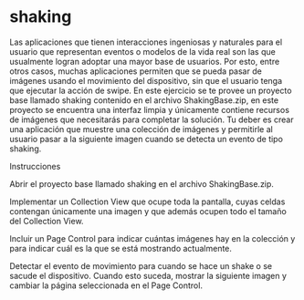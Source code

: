 # shaking
Las aplicaciones que tienen interacciones ingeniosas y naturales para el usuario que representan eventos o modelos de la vida real son las que usualmente logran adoptar una mayor base de usuarios. Por esto, entre otros casos, muchas aplicaciones permiten que se pueda pasar de imágenes usando el movimiento del dispositivo, sin que el usuario tenga que ejecutar la acción de swipe.  En este ejercicio se te provee un proyecto base llamado shaking contenido en el archivo ShakingBase.zip, en este proyecto se encuentra una interfaz limpia y únicamente contiene recursos de imágenes que necesitarás para completar la solución. Tu deber es crear una aplicación que muestre una colección de imágenes y permitirle al usuario pasar a la siguiente imagen cuando se detecta un evento de tipo shaking.


Instrucciones

Abrir el proyecto base llamado shaking en el archivo ShakingBase.zip.

Implementar un Collection View que ocupe toda la pantalla, cuyas celdas contengan únicamente una imagen y que además ocupen todo el tamaño del Collection View.

Incluir un Page Control para indicar cuántas imágenes hay en la colección y para indicar cuál es la que se está mostrando actualmente.

Detectar el evento de movimiento para cuando se hace un shake o se sacude el dispositivo. Cuando esto suceda, mostrar la siguiente imagen y cambiar la página seleccionada en el Page Control.

